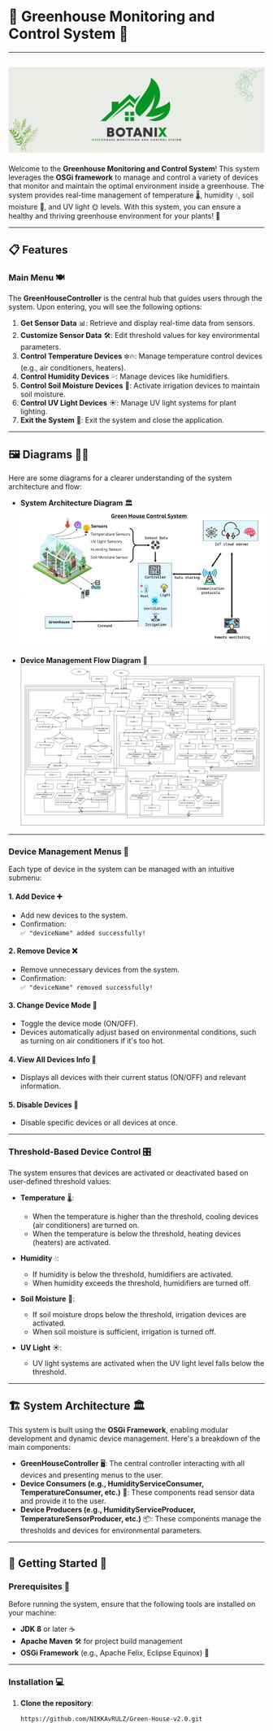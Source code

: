 # 🌱 Greenhouse Monitoring and Control System 🌿
---
![Banner](images/BotaniX.png)
---

Welcome to the **Greenhouse Monitoring and Control System**! This system leverages the **OSGi framework** to manage and control a variety of devices that monitor and maintain the optimal environment inside a greenhouse. The system provides real-time management of temperature 🌡️, humidity 💧, soil moisture 🌾, and UV light 🌞 levels. With this system, you can ensure a healthy and thriving greenhouse environment for your plants! 🌿

---

## 📋 Features

### **Main Menu** 🍽️

The **GreenHouseController** is the central hub that guides users through the system. Upon entering, you will see the following options:

1. **Get Sensor Data** 📊: Retrieve and display real-time data from sensors.
2. **Customize Sensor Data** 🛠️: Edit threshold values for key environmental parameters.
3. **Control Temperature Devices** ❄️🔥: Manage temperature control devices (e.g., air conditioners, heaters).
4. **Control Humidity Devices** 💦: Manage devices like humidifiers.
5. **Control Soil Moisture Devices** 🌱: Activate irrigation devices to maintain soil moisture.
6. **Control UV Light Devices** ☀️: Manage UV light systems for plant lighting.
7. **Exit the System** 🚪: Exit the system and close the application.

---

## 🖼️ Diagrams 🧑‍💻

Here are some diagrams for a clearer understanding of the system architecture and flow:

- **System Architecture Diagram** 🏛️  
   ![System Architecture](images/diagram.jpg)

- **Device Management Flow Diagram** 🔄  
   ![Flow chart](images/flowChart.png)


---
### **Device Management Menus** 🔧

Each type of device in the system can be managed with an intuitive submenu:

#### 1. **Add Device** ➕
   - Add new devices to the system.
   - Confirmation:  
     `✅ "deviceName" added successfully!`

#### 2. **Remove Device** ❌
   - Remove unnecessary devices from the system.
   - Confirmation:  
     `✅ "deviceName" removed successfully!`

#### 3. **Change Device Mode** 🔄
   - Toggle the device mode (ON/OFF).
   - Devices automatically adjust based on environmental conditions, such as turning on air conditioners if it's too hot.

#### 4. **View All Devices Info** 🧐
   - Displays all devices with their current status (ON/OFF) and relevant information.

#### 5. **Disable Devices** 🚫
   - Disable specific devices or all devices at once.

---

### **Threshold-Based Device Control** 🎛️

The system ensures that devices are activated or deactivated based on user-defined threshold values:

- **Temperature** 🌡️: 
  - When the temperature is higher than the threshold, cooling devices (air conditioners) are turned on.
  - When the temperature is below the threshold, heating devices (heaters) are activated.
  
- **Humidity** 💧: 
  - If humidity is below the threshold, humidifiers are activated.
  - When humidity exceeds the threshold, humidifiers are turned off.
  
- **Soil Moisture** 🌾: 
  - If soil moisture drops below the threshold, irrigation devices are activated.
  - When soil moisture is sufficient, irrigation is turned off.

- **UV Light** ☀️: 
  - UV light systems are activated when the UV light level falls below the threshold.

---

## 🏗️ System Architecture 🏛️

This system is built using the **OSGi Framework**, enabling modular development and dynamic device management. Here's a breakdown of the main components:

- **GreenHouseController** 🖥️: The central controller interacting with all devices and presenting menus to the user.
- **Device Consumers (e.g., HumidityServiceConsumer, TemperatureConsumer, etc.)** 📡: These components read sensor data and provide it to the user.
- **Device Producers (e.g., HumidityServiceProducer, TemperatureSensorProducer, etc.)** 📦: These components manage the thresholds and devices for environmental parameters.

---

## 🚀 Getting Started 🚀

### **Prerequisites** 🔑

Before running the system, ensure that the following tools are installed on your machine:

- **JDK 8** or later ☕
- **Apache Maven** 🛠️ for project build management
- **OSGi Framework** (e.g., Apache Felix, Eclipse Equinox) 🧩

---

### **Installation** 💻

1. **Clone the repository**:
   ```bash
   https://github.com/NIKKAvRULZ/Green-House-v2.0.git
